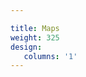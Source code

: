 ```yaml
---

title: Maps
weight: 325
design:
   columns: '1'
---
```

<style type="text/css"> 
 pre {
  overflow-y: auto;
  max-height: 100px;
}
.btn-toolbar {
    
    justify-content: center;
}
.filter_button{
  width:240px;
  
  
  }
</style>
<body>
  <script type="text/javascript" id="clustrmaps" src="//clustrmaps.com/map_v2.js?d=NYcYaNXAzcLVwspiPWtrn9MSUaGslDIuN8grHSJbAH4&cl=ffffff&w=a"></script>
 <body>
